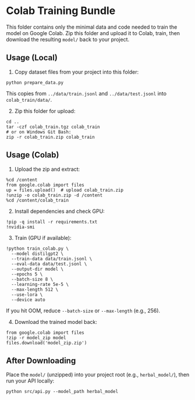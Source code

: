 # Colab Training Bundle

This folder contains only the minimal data and code needed to train the model on Google Colab. Zip this folder and upload it to Colab, train, then download the resulting `model/` back to your project.

## Usage (Local)

1. Copy dataset files from your project into this folder:
```
python prepare_data.py
```
This copies from `../data/train.jsonl` and `../data/test.jsonl` into `colab_train/data/`.

2. Zip this folder for upload:
```
cd ..
tar -czf colab_train.tgz colab_train
# or on Windows Git Bash:
zip -r colab_train.zip colab_train
```

## Usage (Colab)

1. Upload the zip and extract:
```
%cd /content
from google.colab import files
up = files.upload()  # upload colab_train.zip
!unzip -o colab_train.zip -d /content
%cd /content/colab_train
```

2. Install dependencies and check GPU:
```
!pip -q install -r requirements.txt
!nvidia-smi
```

3. Train (GPU if available):
```
!python train_colab.py \
  --model distilgpt2 \
  --train-data data/train.jsonl \
  --eval-data data/test.jsonl \
  --output-dir model \
  --epochs 5 \
  --batch-size 8 \
  --learning-rate 5e-5 \
  --max-length 512 \
  --use-lora \
  --device auto
```

If you hit OOM, reduce `--batch-size` or `--max-length` (e.g., 256).

4. Download the trained model back:
```
from google.colab import files
!zip -r model_zip model
files.download('model_zip.zip')
```

## After Downloading

Place the `model/` (unzipped) into your project root (e.g., `herbal_model/`), then run your API locally:
```
python src/api.py --model_path herbal_model
```


